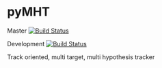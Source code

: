 # pyMHT 

Master [![Build Status](https://travis-ci.org/erikliland/pyMHT.svg?branch=master)](https://travis-ci.org/erikliland/pyMHT)

Development [![Build Status](https://travis-ci.org/erikliland/pyMHT.svg?branch=development)](https://travis-ci.org/erikliland/pyMHT)

Track oriented, multi target, multi hypothesis tracker
